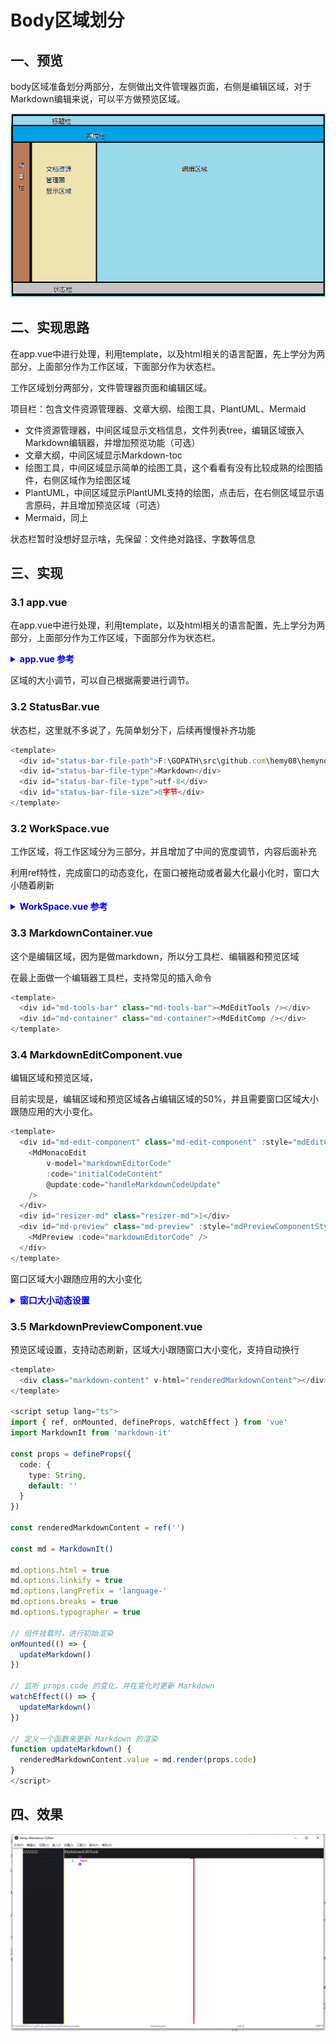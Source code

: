 # Body区域划分

## 一、预览

body区域准备划分两部分，左侧做出文件管理器页面，右侧是编辑区域，对于Markdown编辑来说，可以平方做预览区域。

![](images/20240529193806.png)

## 二、实现思路

在app.vue中进行处理，利用template，以及html相关的语言配置，先上学分为两部分，上面部分作为工作区域，下面部分作为状态栏。

工作区域划分两部分，文件管理器页面和编辑区域。

项目栏：包含文件资源管理器、文章大纲、绘图工具、PlantUML、Mermaid

- 文件资源管理器，中间区域显示文档信息，文件列表tree，编辑区域嵌入Markdown编辑器，并增加预览功能（可选）
- 文章大纲，中间区域显示Markdown-toc
- 绘图工具，中间区域显示简单的绘图工具，这个看看有没有比较成熟的绘图插件，右侧区域作为绘图区域
- PlantUML，中间区域显示PlantUML支持的绘图，点击后，在右侧区域显示语言原码，并且增加预览区域（可选）
- Mermaid，同上

状态栏暂时没想好显示啥，先保留：文件绝对路径、字数等信息

## 三、实现

### 3.1 app.vue

在app.vue中进行处理，利用template，以及html相关的语言配置，先上学分为两部分，上面部分作为工作区域，下面部分作为状态栏。

<details>
<summary style="color:rgb(0,0,255);font-weight:bold">app.vue 参考</summary>
<blockcode><pre><code>
```typescript
<template>
  <div id="editor-container">
    <!-- 应用工具栏和下发区域分割部分，2px高度，宽度与app一致 -->
    <div id="file-bar"></div>
    <!-- 整个工作区域 -->
    <div id="workspace-area" class="workspace-area"><WorkSpace /></div>
    <!-- 状态栏区域，高度10px，宽度与app一致 -->
    <div id="status-bar" class="status-bar"><StatusBar /></div>
  </div>
</template>
<script setup lang="ts">
import WorkSpace from './components/WorkSpaceArea/WorkSpace.vue'
import StatusBar from './components/StatusBar.vue'
</script>
```
</code></pre></blockcode></details>

区域的大小调节，可以自己根据需要进行调节。

### 3.2 StatusBar.vue

状态栏，这里就不多说了，先简单划分下，后续再慢慢补齐功能

```typescript
<template>
  <div id="status-bar-file-path">F:\GOPATH\src\github.com\hemy08\hemynotes</div>
  <div id="status-bar-file-type">Markdown</div>
  <div id="status-bar-file-type">utf-8</div>
  <div id="status-bar-file-size">0字节</div>
</template>
```

### 3.2 WorkSpace.vue

工作区域，将工作区域分为三部分，并且增加了中间的宽度调节，内容后面补充

利用ref特性，完成窗口的动态变化，在窗口被拖动或者最大化最小化时，窗口大小随着刷新

<details>
<summary style="color:rgb(0,0,255);font-weight:bold">WorkSpace.vue 参考</summary>
<blockcode><pre><code>
```typescript
<template>
  <!-- 左侧区域导航，固定宽度，放置图标，鼠标悬停显示详细信息 -->
  <div id="navi-tab" class="navi-tab" :style="naviTabStyle">
    <NaviTab />
  </div>
  <!-- 中间资源管理显示区域，宽度可以调节 -->
  <div id="resource-manager" class="resource-manager" :style="resMgrStyle">
    <ResManager />
  </div>
  <!-- 资源管理器和编辑区域的宽度调节条 -->
  <div
    id="resizer-main"
    class="resizer-main"
    :style="resizerMainStyle"
    @mousedown="startResizerMainResize()"
  >
    1
  </div>
  <!-- 右侧编辑区域 -->
  <div id="edit-area" class="edit-area" :style="editAreaStyle">
    <EditArea />
  </div>
</template>
<script setup lang="ts">
import NaviTab from './NaviTab.vue'
import ResManager from './ResourceManager.vue'
import EditArea from './EditArea.vue'
import { computed, ref } from 'vue'
// 使用 ref 来创建响应式引用
const resMgrWidth = ref('300px')
const naviTabWidth = ref('40px')
const naviTabStyle = computed(() => ({
  width: naviTabWidth.value, // 视窗宽度
  height: '100%' // 视窗高度
}))
// 拖动区域
const resMgrStyle = computed(() => ({
  width: resMgrWidth.value, // 视窗宽度
  height: '100%' // 视窗高度
  //marginLeft: naviTabWidth.value // 左侧遗留navi-tab宽度
}))
// 拖动区域
const resizerMainStyle = computed(() => ({
  width: '2px', // 视窗宽度
  height: '100% - 20px - 2px' // 视窗高度
  // marginLeft: naviTabWidth.value + resMgrWidth.value // 左侧遗留navi-tab宽度
}))
// 预览区域样式设置
const editAreaStyle = computed(() => ({
  width: `calc(100vw - ${naviTabWidth.value} - ${resMgrWidth.value} - 2px)`, // 视窗宽度
  height: '100%' // 视窗高度
  // marginLeft: 'naviTabWidth.value + resMgrWidth.value + 2px' // 左侧遗留navi-tab宽度
}))
function startResizerMainResize() {}
</script>
```
</code></pre></blockcode></details>

### 3.3 MarkdownContainer.vue

这个是编辑区域，因为是做markdown，所以分工具栏、编辑器和预览区域

在最上面做一个编辑器工具栏，支持常见的插入命令

```typescript
<template>
  <div id="md-tools-bar" class="md-tools-bar"><MdEditTools /></div>
  <div id="md-container" class="md-container"><MdEditComp /></div>
</template>
```

### 3.4 MarkdownEditComponent.vue

编辑区域和预览区域，

目前实现是，编辑区域和预览区域各占编辑区域的50%，并且需要窗口区域大小跟随应用的大小变化。

```typescript
<template>
  <div id="md-edit-component" class="md-edit-component" :style="mdEditComponetStyle">
    <MdMonacoEdit
        v-model="markdownEditorCode"
        :code="initialCodeContent"
        @update:code="handleMarkdownCodeUpdate"
    />
  </div>
  <div id="resizer-md" class="resizer-md">1</div>
  <div id="md-preview" class="md-preview" :style="mdPreviewComponentStyle">
    <MdPreview :code="markdownEditorCode" />
  </div>
</template>
```

窗口区域大小跟随应用的大小变化
<details>
<summary style="color:rgb(0,0,255);font-weight:bold">窗口大小动态设置</summary>
<blockcode><pre><code>
```typescript
import { computed, onUnmounted, ref } from 'vue'
import MdMonacoEdit from './MarkdownMonacoEditor.vue'
import MdPreview from './MarkdownPreviewComponent.vue'
// 使用 ref 来创建响应式引用
const markdownEditorCode = ref('')
let initialCodeContent = 'Hello world'
// 存储窗口宽度
const windowWidth = ref(window.innerWidth)
onUnmounted(() => {
  window.removeEventListener('resize', updateWindowWidth)
})
// 监听窗口宽度变化
function updateWindowWidth() {
  windowWidth.value = window.innerWidth
}
window.addEventListener('resize', updateWindowWidth)
// 编辑区域大小计算
const mdEditComponetStyle = computed(() => {
  const editWidth = `${windowWidth.value * 0.5}px`
  console.log('editWidth', editWidth)
  return {
    width: editWidth,
    height: `100%` // 视窗高度
  }
})
// 预览区域样式设置
const mdPreviewComponentStyle = computed(() => {
  const previewWidth = `${windowWidth.value * 0.5}px`
  console.log('previewWidth', previewWidth)
  return {
    width: previewWidth,
    height: '100%' // 视窗高度
  }
})
```
</code></pre></blockcode></details>

### 3.5 MarkdownPreviewComponent.vue

预览区域设置，支持动态刷新，区域大小跟随窗口大小变化，支持自动换行

```typescript
<template>
  <div class="markdown-content" v-html="renderedMarkdownContent"></div>
</template>

<script setup lang="ts">
import { ref, onMounted, defineProps, watchEffect } from 'vue'
import MarkdownIt from 'markdown-it'

const props = defineProps({
  code: {
    type: String,
    default: ''
  }
})

const renderedMarkdownContent = ref('')

const md = MarkdownIt()

md.options.html = true
md.options.linkify = true
md.options.langPrefix = 'language-'
md.options.breaks = true
md.options.typographer = true

// 组件挂载时，进行初始渲染
onMounted(() => {
  updateMarkdown()
})

// 监听 props.code 的变化，并在变化时更新 Markdown
watchEffect(() => {
  updateMarkdown()
})

// 定义一个函数来更新 Markdown 的渲染
function updateMarkdown() {
  renderedMarkdownContent.value = md.render(props.code)
}
</script>
```

## 四、效果

![](images/20240530225057.png)

